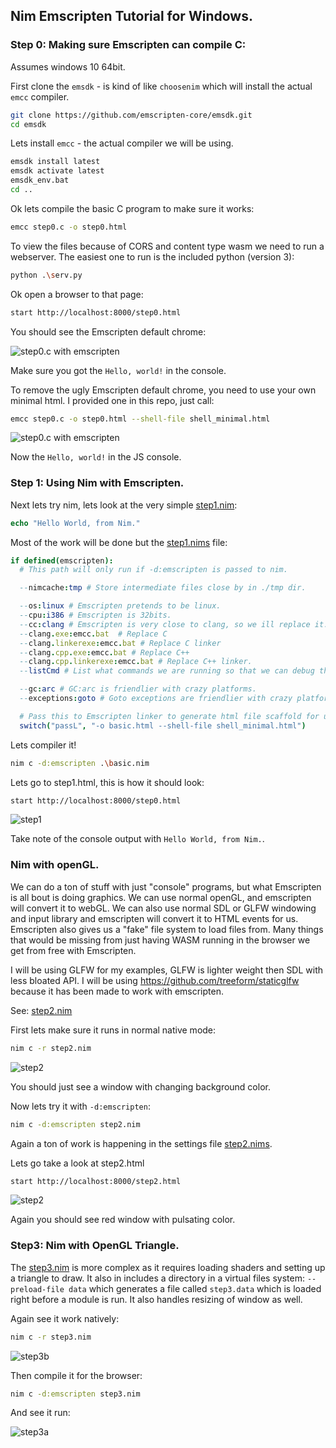## Nim Emscripten Tutorial for Windows.

### Step 0: Making sure Emscripten can compile C:

Assumes windows 10 64bit.

First clone the `emsdk` - is kind of like `choosenim` which will install the actual `emcc` compiler.

```sh
git clone https://github.com/emscripten-core/emsdk.git
cd emsdk
```

Lets install `emcc` - the actual compiler we will be using.

```sh
emsdk install latest
emsdk activate latest
emsdk_env.bat
cd ..
```

Ok lets compile the basic C program to make sure it works:

```sh
emcc step0.c -o step0.html
```

To view the files because of CORS and content type wasm we need to run a webserver. The easiest one to run is the included python (version 3):

```sh
python .\serv.py
```

Ok open a browser to that page:

```sh
start http://localhost:8000/step0.html
```

You should see the Emscripten default chrome:

![step0.c with emscripten](imgs/step0a.png)

Make sure you got the `Hello, world!` in the console.

To remove the ugly Emscripten default chrome, you need to use your own minimal html. I provided one in this repo, just call:

```sh
emcc step0.c -o step0.html --shell-file shell_minimal.html
```

![step0.c with emscripten](imgs/step0b.png)

Now the `Hello, world!` in the JS console.

### Step 1: Using Nim with Emscripten.

Next lets try nim, lets look at the very simple [step1.nim](step1.nim):
```nim
echo "Hello World, from Nim."
```

Most of the work will be done but the [step1.nims](step1.nims) file:
```nim
if defined(emscripten):
  # This path will only run if -d:emscripten is passed to nim.

  --nimcache:tmp # Store intermediate files close by in ./tmp dir.

  --os:linux # Emscripten pretends to be linux.
  --cpu:i386 # Emscripten is 32bits.
  --cc:clang # Emscripten is very close to clang, so we ill replace it.
  --clang.exe:emcc.bat  # Replace C
  --clang.linkerexe:emcc.bat # Replace C linker
  --clang.cpp.exe:emcc.bat # Replace C++
  --clang.cpp.linkerexe:emcc.bat # Replace C++ linker.
  --listCmd # List what commands we are running so that we can debug them.

  --gc:arc # GC:arc is friendlier with crazy platforms.
  --exceptions:goto # Goto exceptions are friendlier with crazy platforms.

  # Pass this to Emscripten linker to generate html file scaffold for us.
  switch("passL", "-o basic.html --shell-file shell_minimal.html")
```

Lets compiler it!

```sh
nim c -d:emscripten .\basic.nim
```

Lets go to step1.html, this is how it should look:

```sh
start http://localhost:8000/step0.html
```

![step1](imgs/step1.png)

Take note of the console output with `Hello World, from Nim.`.

### Nim with openGL.

We can do a ton of stuff with just "console" programs, but what Emscripten is all bout is doing graphics. We can use normal openGL, and emscripten will convert it to webGL. We can also use normal SDL or GLFW windowing and input library and emscripten will convert it to HTML events for us. Emscripten also gives us a "fake" file system to load files from. Many things that would be missing from just having WASM running in the browser we get from free with Emscripten.

I will be using GLFW for my examples, GLFW is lighter weight then SDL with less bloated API. I will be using https://github.com/treeform/staticglfw because it has been made to work with emscripten.

See: [step2.nim](step2.nim)

First lets make sure it runs in normal native mode:

```sh
nim c -r step2.nim
```

![step2](imgs/step2a.png)

You should just see a window with changing background color.

Now lets try it with `-d:emscripten`:

```sh
nim c -d:emscripten step2.nim
```

Again a ton of work is happening in the settings file [step2.nims](step2.nims).

Lets go take a look at step2.html

```sh
start http://localhost:8000/step2.html
```

![step2](imgs/step2b.png)


Again you should see red window with pulsating color.

### Step3: Nim with OpenGL Triangle.

The [step3.nim](step3.nim) is more complex as it requires loading shaders and setting up a triangle to draw. It also in includes a directory in a virtual files system:
`--preload-file data` which generates a file called `step3.data` which is loaded right before a module is run. It also handles resizing of window as well.

Again see it work natively:
```sh
nim c -r step3.nim
```

![step3b](imgs/step3a.png)

Then compile it for the browser:
```sh
nim c -d:emscripten step3.nim
```

And see it run:

![step3a](imgs/step3b.png)
